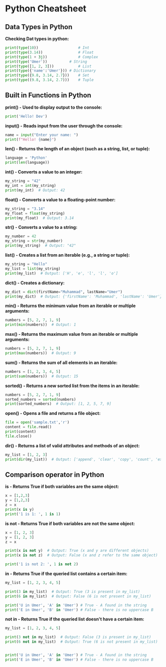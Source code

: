 # Python Cheatsheet

## Data Types in Python

 **Checking Dat types in python:**
  ```py
 print(type(10))                  # Int
print(type(3.14))                # Float
print(type(1 + 3j))              # Complex
print(type('Umer'))          # String
print(type([1, 2, 3]))           # List
print(type({'name':'Umer'})) # Dictionary
print(type({9.8, 3.14, 2.7}))    # Set
print(type((9.8, 3.14, 2.7)))    # Tuple
   ```

## Built in Functions in Python

 **print() - Used to display output to the console:**
  ```py
print('Hello! Dev')
   ```
 **input() - Reads input from the user through the console:**
  ```py
name = input("Enter your name: ")
print(f"Hello! {name}")
   ```

 **len() - Returns the length of an object (such as a string, list, or tuple):**
  ```py
language = 'Python'
print(len(language))
   ```


 **int() - Converts a value to an integer:**
  ```py
my_string = "42"
my_int = int(my_string)
print(my_int)  # Output: 42
   ```

 **float() - Converts a value to a floating-point number:**
  ```py
my_string = "3.14"
my_float = float(my_string)
print(my_float)  # Output: 3.14
   ```

**str() - Converts a value to a string:**
  ```py
my_number = 42
my_string = str(my_number)
print(my_string)  # Output: "42"
   ```



**list() - Creates a list from an iterable (e.g., a string or tuple):**
  ```py
my_string = "Hello"
my_list = list(my_string)
print(my_list)  # Output: ['H', 'e', 'l', 'l', 'o']
   ```

**dict() - Creates a dictionary:**
  ```py
my_dict = dict(firstName="Muhammad", lastName="Umer")
print(my_dict)  # Output: {'firstName': 'Muhammad', 'lastName': 'Umer'}
   ```



**min() - Returns the minimum value from an iterable or multiple arguments:**
  ```py
numbers = [5, 2, 7, 1, 9]
print(min(numbers))  # Output: 1

   ```




**max() - Returns the maximum value from an iterable or multiple arguments:**
  ```py
numbers = [5, 2, 7, 1, 9]
print(max(numbers))  # Output: 9
   ```
   

**sum() - Returns the sum of all elements in an iterable:**
  ```py
numbers = [1, 2, 3, 4, 5]
print(sum(numbers))  # Output: 15

   ```


**sorted() - Returns a new sorted list from the items in an iterable:**
  ```py
numbers = [5, 2, 7, 1, 9]
sorted_numbers = sorted(numbers)
print(sorted_numbers)  # Output: [1, 2, 5, 7, 9]

   ```


**open() - Opens a file and returns a file object:**
  ```py
file = open('sample.txt','r')
content = file.read()
print(content)
file.close()
   ```

**dir() - Returns a list of valid attributes and methods of an object:**
  ```py
my_list = [1, 2, 3]
print(dir(my_list))  # Output: ['append', 'clear', 'copy', 'count', 'extend', 'index', 'insert', 'pop', 'remove', 'reverse', 'sort']
   ```

## Comparison operator in Python


 **is - Returns True if both variables are the same object:**
  ```py
x = [1,2,3]
y = [1,2,3]
z = x
print(x is y)
print('1 is 1: ', 1 is 1)
   ```


 **is not - Returns True if both variables are not the same object:**
  ```py
x = [1, 2, 3]
y = [1, 2, 3]
z = x

print(x is not y)  # Output: True (x and y are different objects)
print(x is not z)  # Output: False (x and z refer to the same object)

print('1 is not 2: ', 1 is not 2)
   ```


 **in - Returns True if the queried list contains a certain item:**
  ```py
my_list = [1, 2, 3, 4, 5]

print(3 in my_list)  # Output: True (3 is present in my_list)
print(6 in my_list)  # Output: False (6 is not present in my_list)

print('U in Umer', 'A' in 'Umer') # True - A found in the string
print('E in Umer', 'B' in 'Umer') # False - there is no uppercase B
   ```

 **not in - Returns True if the queried list doesn't have a certain item:**
  ```py
my_list = [1, 2, 3, 4, 5]

print(3 not in my_list)  # Output: False (3 is present in my_list)
print(6 not in my_list)  # Output: True (6 is not present in my_list)


print('U in Umer', 'A' in 'Umer') # True - A found in the string
print('E in Umer', 'B' in 'Umer') # False - there is no uppercase B
   ```